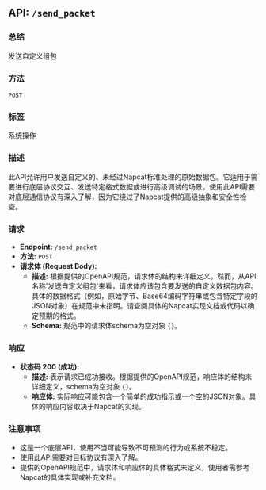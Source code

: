 ## API: `/send_packet`

### 总结

发送自定义组包

### 方法

`POST`

### 标签

系统操作

### 描述

此API允许用户发送自定义的、未经过Napcat标准处理的原始数据包。它适用于需要进行底层协议交互、发送特定格式数据或进行高级调试的场景。使用此API需要对底层通信协议有深入了解，因为它绕过了Napcat提供的高级抽象和安全性检查。

### 请求

*   **Endpoint:** `/send_packet`
*   **方法:** `POST`
*   **请求体 (Request Body):**
    *   **描述:** 根据提供的OpenAPI规范，请求体的结构未详细定义。然而，从API名称'发送自定义组包'来看，请求体应该包含要发送的自定义数据包内容。具体的数据格式（例如，原始字节、Base64编码字符串或包含特定字段的JSON对象）在规范中未指明。请查阅具体的Napcat实现文档或代码以确定预期的格式。
    *   **Schema:** 规范中的请求体schema为空对象 `{}`。

### 响应

*   **状态码 200 (成功):**
    *   **描述:** 表示请求已成功接收。根据提供的OpenAPI规范，响应体的结构未详细定义，schema为空对象 `{}`。
    *   **响应体:** 实际响应可能包含一个简单的成功指示或一个空的JSON对象。具体的响应内容取决于Napcat的实现。

### 注意事项

*   这是一个底层API，使用不当可能导致不可预测的行为或系统不稳定。
*   使用此API需要对目标协议有深入了解。
*   提供的OpenAPI规范中，请求体和响应体的具体格式未定义，使用者需参考Napcat的具体实现或补充文档。

